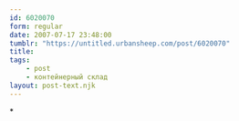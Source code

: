 ```yaml
---
id: 6020070
form: regular
date: 2007-07-17 23:48:00
tumblr: "https://untitled.urbansheep.com/post/6020070"
title:
tags:
    - post
    - контейнерный склад
layout: post-text.njk
---
```


<p>*</p>


